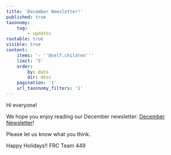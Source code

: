 ```yaml
---
title: 'December Newsletter!'
published: true
taxonomy:
    tag:
        - updates
routable: true
visible: true
content:
    items: '- ''@self.children'''
    limit: '5'
    order:
        by: date
        dir: desc
    pagination: '1'
    url_taxonomy_filters: '1'
---
```


Hi everyone!

We hope you enjoy reading our December newsletter: [December Newsletter](https://tinyurl.com/449decembernewsletter)! 

Please let us know what you think. 

Happy Holidays!!
FRC Team 449
